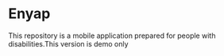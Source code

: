 # Enyap
This repository is a mobile application prepared for people with disabilities.This version is demo only
